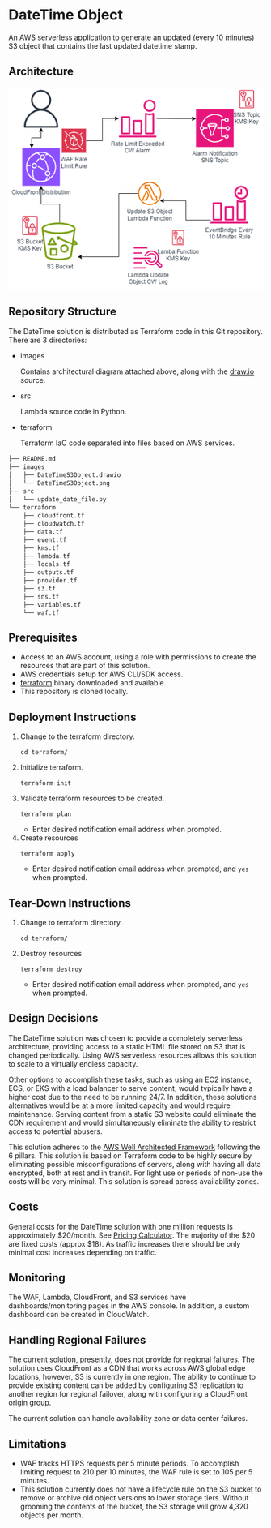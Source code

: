 # DateTime Object
An AWS serverless application to generate an updated (every 10 minutes) S3 object that contains the last updated datetime stamp.

## Architecture
![Architecture](images/DateTimeS3Object.png)

## Repository Structure
The DateTime solution is distributed as Terraform code in this Git repository.  There are 3 directories:
* images

    Contains architectural diagram attached above, along with the [draw.io](https://www.draw.io) source.
* src

    Lambda source code in Python.
* terraform

    Terraform IaC code separated into files based on AWS services.


```
├── README.md
├── images
│   ├── DateTimeS3Object.drawio
│   └── DateTimeS3Object.png
├── src
│   └── update_date_file.py
└── terraform
    ├── cloudfront.tf
    ├── cloudwatch.tf
    ├── data.tf
    ├── event.tf
    ├── kms.tf
    ├── lambda.tf
    ├── locals.tf
    ├── outputs.tf
    ├── provider.tf
    ├── s3.tf
    ├── sns.tf
    ├── variables.tf
    └── waf.tf
```

## Prerequisites
* Access to an AWS account, using a role with permissions to create the resources that are part of this solution.
* AWS credentials setup for AWS CLI/SDK access.
* [terraform](https://developer.hashicorp.com/terraform/install) binary downloaded and available.
* This repository is cloned locally.

## Deployment Instructions
1. Change to the terraform directory.
    ```
    cd terraform/
    ```
2. Initialize terraform.
    ```
    terraform init
    ```
3. Validate terraform resources to be created.
    ```
    terraform plan
    ```
    * Enter desired notification email address when prompted.
4. Create resources
    ```
    terraform apply
    ```
    * Enter desired notification email address when prompted, and `yes` when prompted.


## Tear-Down Instructions
1. Change to terraform directory.
    ```
    cd terraform/
    ```
4. Destroy resources
    ```
    terraform destroy
    ```
    * Enter desired notification email address when prompted, and `yes` when prompted.


## Design Decisions
The DateTime solution was chosen to provide a completely serverless architecture, providing access to a static HTML file stored on S3 that is changed periodically.  Using AWS serverless resources allows this solution to scale to a virtually endless capacity. 

Other options to accomplish these tasks, such as using an EC2 instance, ECS, or EKS with a load balancer to serve content, would typically have a higher cost due to the need to be running 24/7.  In addition, these solutions alternatives would be at a more limited capacity and would require maintenance.  Serving content from a static S3 website could eliminate the CDN requirement and would simultaneously eliminate the ability to restrict access to potential abusers.

This solution adheres to the [AWS Well Architected Framework](https://aws.amazon.com/architecture/well-architected/?wa-lens-whitepapers.sort-by=item.additionalFields.sortDate&wa-lens-whitepapers.sort-order=desc&wa-guidance-whitepapers.sort-by=item.additionalFields.sortDate&wa-guidance-whitepapers.sort-order=desc) following the 6 pillars.  This solution is based on Terraform code to be highly secure by eliminating possible misconfigurations of servers, along with having all data encrypted, both at rest and in transit.  For light use or periods of non-use the costs will be very minimal.  This solution is spread across availability zones.

## Costs
General costs for the DateTime solution with one million requests is approximately $20/month.  See [Pricing Calculator](https://calculator.aws/#/estimate?id=d8103640994b64042f23a5e356e89eade8a85649).  The majority of the $20 are fixed costs (approx $18).  As traffic increases there should be only minimal cost increases depending on traffic.

## Monitoring
The WAF,  Lambda, CloudFront, and S3 services have dashboards/monitoring pages in the AWS console.  In addition, a custom dashboard can be created in CloudWatch.

## Handling Regional Failures
The current solution, presently, does not provide for regional failures.  The solution uses CloudFront as a CDN that works across AWS global edge locations, however, S3 is currently in one region.  The ability to continue to provide existing content can be added by configuring S3 replication to another region for regional failover, along with configuring a CloudFront origin group.

The current solution can handle availability zone or data center failures.

## Limitations
* WAF tracks HTTPS requests per 5 minute periods.  To accomplish limiting request to 210 per 10 minutes, the WAF rule is set to 105 per 5 minutes.
* This solution currently does not have a lifecycle rule on the S3 bucket to remove or archive old object versions to lower storage tiers.  Without grooming the contents of the bucket, the S3 storage will grow 4,320 objects per month.
